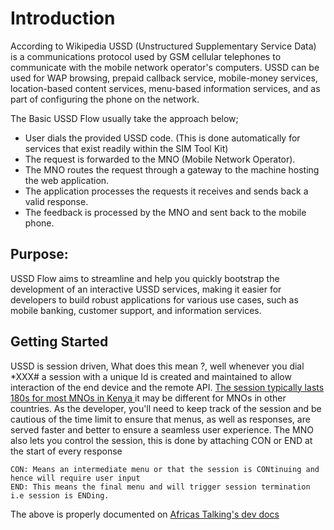 # Introduction

According to Wikipedia USSD (Unstructured Supplementary Service Data) is a communications protocol used by GSM cellular telephones to communicate with the mobile network operator's computers. USSD can be used for WAP browsing, prepaid callback service, mobile-money services, location-based content services, menu-based information services, and as part of configuring the phone on the network.

The Basic USSD Flow usually take the approach below;

- User dials the provided USSD code. (This is done automatically for services that exist readily within the SIM Tool Kit)
- The request is forwarded to the MNO (Mobile Network Operator).
- The MNO routes the request through a gateway to the machine hosting the web application.
- The application processes the requests it receives and sends back a valid response.
- The feedback is processed by the MNO and sent back to the mobile phone.

## Purpose:

USSD Flow aims to streamline and help you quickly bootstrap the development of an interactive USSD services, making it easier for developers to build robust applications for various use cases, such as mobile banking, customer support, and information services.

## Getting Started

USSD is session driven, What does this mean ?, well whenever you dial \*XXX# a session with a unique Id is created and maintained to allow interaction of the end device and the remote API. [The session typically lasts 180s for most MNOs in Kenya ](https://help.africastalking.com/en/articles/1284071-what-is-the-duration-of-a-ussd-session-for-kenyan-telcos) it may be different for MNOs in other countries. As the developer, you'll need to keep track of the session and be cautious of the time limit to ensure that menus, as well as responses, are served faster and better to ensure a seamless user experience.
The MNO also lets you control the session, this is done by attaching CON or END at the start of every response

    CON: Means an intermediate menu or that the session is CONtinuing and hence will require user input
    END: This means the final menu and will trigger session termination i.e session is ENDing.

The above is properly documented on [Africas Talking's dev docs](https://developers.africastalking.com/docs/ussd/handle_sessions)
